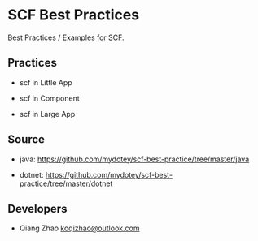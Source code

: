 # SCF Best Practices

Best Practices / Examples for [SCF](https://github.com/mydotey/scf).

## Practices

- scf in Little App

- scf in Component

- scf in Large App

## Source

- java: https://github.com/mydotey/scf-best-practice/tree/master/java

- dotnet: https://github.com/mydotey/scf-best-practice/tree/master/dotnet

## Developers

- Qiang Zhao <koqizhao@outlook.com>
